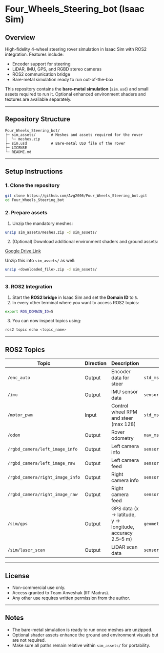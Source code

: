 # Four_Wheels_Steering_bot (Isaac Sim)

## Overview
High-fidelity 4-wheel steering rover simulation in Isaac Sim with ROS2 integration.
Features include:

- Encoder support for steering
- LiDAR, IMU, GPS, and RGBD stereo cameras
- ROS2 communication bridge
- Bare-metal simulation ready to run out-of-the-box

This repository contains the **bare-metal simulation** (`sim.usd`) and small assets required to run it.
Optional enhanced environment shaders and textures are available separately.

---

## Repository Structure

```
Four_Wheels_Steering_bot/
├─ sim_assets/       # Meshes and assets required for the rover
│  └─ meshes.zip
├─ sim.usd           # Bare-metal USD file of the rover
├─ LICENSE
└─ README.md
```

---

## Setup Instructions

### 1. Clone the repository

```bash
git clone https://github.com/Avg2006/Four_Wheels_Steering_bot.git
cd Four_Wheels_Steering_bot
```

### 2. Prepare assets

1. Unzip the mandatory meshes:

```bash
unzip sim_assets/meshes.zip -d sim_assets/
```

2. (Optional) Download additional environment shaders and ground assets:

[Google Drive Link](https://drive.google.com/file/d/1K6RV3u_LgPo8qWWvxvkTqgR6eYvJ_b-i/view?usp=sharing)

Unzip this into `sim_assets/` as well:

```bash
unzip <downloaded_file>.zip -d sim_assets/
```

---

### 3. ROS2 Integration

1. Start the **ROS2 bridge** in Isaac Sim and set the **Domain ID** to `5`.
2. In every other terminal where you want to access ROS2 topics:

```bash
export ROS_DOMAIN_ID=5
```

3. You can now inspect topics using:

```bash
ros2 topic echo <topic_name>
```

---

## ROS2 Topics

| Topic                          | Direction | Description | Message Type |
|--------------------------------|-----------|-------------|--------------|
| `/enc_auto`                     | Output    | Encoder data for steer | `std_msgs/msg/Float32MultiArray` |
| `/imu`                          | Output    | IMU sensor data | `sensor_msgs/msg/Imu` |
| `/motor_pwm`                    | Input     | Control wheel RPM and steer (max 128) | `std_msgs/msg/Int32MultiArray` |
| `/odom`                         | Output    | Rover odometry | `nav_msgs/msg/Odometry` |
| `/rgbd_camera/left_image_info`  | Output    | Left camera info | `sensor_msgs/msg/CameraInfo` |
| `/rgbd_camera/left_image_raw`   | Output    | Left camera feed | `sensor_msgs/msg/Image` |
| `/rgbd_camera/right_image_info` | Output    | Right camera info | `sensor_msgs/msg/CameraInfo` |
| `/rgbd_camera/right_image_raw`  | Output    | Right camera feed | `sensor_msgs/msg/Image` |
| `/sim/gps`                      | Output    | GPS data (x → latitude, y → longitude, accuracy 2.5–5 m) | `geometry_msgs/msg/Point` |
| `/sim/laser_scan`               | Output    | LiDAR scan data | `sensor_msgs/msg/LaserScan` |

---

## License

- Non-commercial use only.
- Access granted to Team Anveshak (IIT Madras).
- Any other use requires written permission from the author.

---

## Notes

- The bare-metal simulation is ready to run once meshes are unzipped.
- Optional shader assets enhance the ground and environment visuals but are not required.
- Make sure all paths remain relative within `sim_assets/` for portability.
